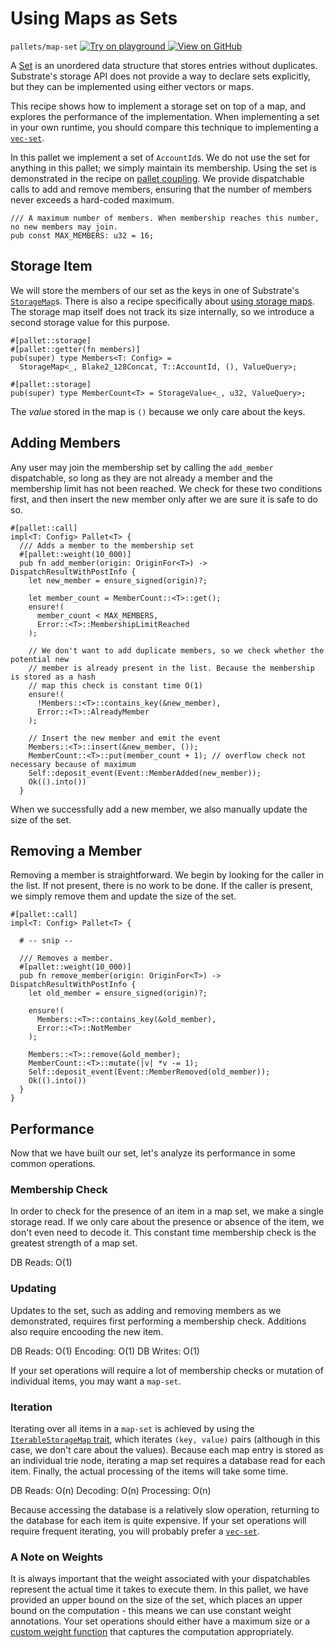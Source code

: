 # Using Maps as Sets

`pallets/map-set`
<a target="_blank" href="https://playground.substrate.dev/?deploy=recipes&files=%2Fhome%2Fsubstrate%2Fworkspace%2Fpallets%2Fmap-set%2Fsrc%2Flib.rs">
	<img src="https://img.shields.io/badge/Playground-Try%20it!-brightgreen?logo=Parity%20Substrate" alt ="Try on playground"/>
</a>
<a target="_blank" href="https://github.com/substrate-developer-hub/recipes/tree/master/pallets/map-set/src/lib.rs">
	<img src="https://img.shields.io/badge/Github-View%20Code-brightgreen?logo=github" alt ="View on GitHub"/>
</a>

A [Set](<https://en.wikipedia.org/wiki/Set_(abstract_data_type)>) is an unordered data structure
that stores entries without duplicates. Substrate's storage API does not provide a way to declare
sets explicitly, but they can be implemented using either vectors or maps.

This recipe shows how to implement a storage set on top of a map, and explores the performance of
the implementation. When implementing a set in your own runtime, you should compare this technique
to implementing a [`vec-set`](./vec-set.md).

In this pallet we implement a set of `AccountId`s. We do not use the set for anything in this
pallet; we simply maintain its membership. Using the set is demonstrated in the recipe on
[pallet coupling](./pallet-coupling.md). We provide dispatchable calls to add and remove members,
ensuring that the number of members never exceeds a hard-coded maximum.

```rust, ignore
/// A maximum number of members. When membership reaches this number, no new members may join.
pub const MAX_MEMBERS: u32 = 16;
```

## Storage Item

We will store the members of our set as the keys in one of Substrate's
[`StorageMap`](https://substrate.dev/rustdocs/latest/frame_support/storage/trait.StorageMap.html)s. There is also
a recipe specifically about [using storage maps](./storage-maps.md). The storage map itself does not
track its size internally, so we introduce a second storage value for this purpose.

```rust, ignore
#[pallet::storage]
#[pallet::getter(fn members)]
pub(super) type Members<T: Config> =
  StorageMap<_, Blake2_128Concat, T::AccountId, (), ValueQuery>;

#[pallet::storage]
pub(super) type MemberCount<T> = StorageValue<_, u32, ValueQuery>;
```

The _value_ stored in the map is `()` because we only care about the keys.

## Adding Members

Any user may join the membership set by calling the `add_member` dispatchable, so long as they are
not already a member and the membership limit has not been reached. We check for these two
conditions first, and then insert the new member only after we are sure it is safe to do so.

```rust, ignore
#[pallet::call]
impl<T: Config> Pallet<T> {
  /// Adds a member to the membership set
  #[pallet::weight(10_000)]
  pub fn add_member(origin: OriginFor<T>) -> DispatchResultWithPostInfo {
    let new_member = ensure_signed(origin)?;

    let member_count = MemberCount::<T>::get();
    ensure!(
      member_count < MAX_MEMBERS,
      Error::<T>::MembershipLimitReached
    );

    // We don't want to add duplicate members, so we check whether the potential new
    // member is already present in the list. Because the membership is stored as a hash
    // map this check is constant time O(1)
    ensure!(
      !Members::<T>::contains_key(&new_member),
      Error::<T>::AlreadyMember
    );

    // Insert the new member and emit the event
    Members::<T>::insert(&new_member, ());
    MemberCount::<T>::put(member_count + 1); // overflow check not necessary because of maximum
    Self::deposit_event(Event::MemberAdded(new_member));
    Ok(().into())
  }
```

When we successfully add a new member, we also manually update the size of the set.

## Removing a Member

Removing a member is straightforward. We begin by looking for the caller in the list. If not
present, there is no work to be done. If the caller is present, we simply remove them and update the
size of the set.

```rust, ignore
#[pallet::call]
impl<T: Config> Pallet<T> {

  # -- snip --

  /// Removes a member.
  #[pallet::weight(10_000)]
  pub fn remove_member(origin: OriginFor<T>) -> DispatchResultWithPostInfo {
    let old_member = ensure_signed(origin)?;

    ensure!(
      Members::<T>::contains_key(&old_member),
      Error::<T>::NotMember
    );

    Members::<T>::remove(&old_member);
    MemberCount::<T>::mutate(|v| *v -= 1);
    Self::deposit_event(Event::MemberRemoved(old_member));
    Ok(().into())
  }
}
```

## Performance

Now that we have built our set, let's analyze its performance in some common operations.

### Membership Check

In order to check for the presence of an item in a map set, we make a single storage read. If we
only care about the presence or absence of the item, we don't even need to decode it. This constant
time membership check is the greatest strength of a map set.

DB Reads: O(1)

### Updating

Updates to the set, such as adding and removing members as we demonstrated, requires first
performing a membership check. Additions also require encooding the new item.

DB Reads: O(1) Encoding: O(1) DB Writes: O(1)

If your set operations will require a lot of membership checks or mutation of individual items, you
may want a `map-set`.

### Iteration

Iterating over all items in a `map-set` is achieved by using the
[`IterableStorageMap` trait](https://substrate.dev/rustdocs/latest/frame_support/storage/trait.IterableStorageMap.html),
which iterates `(key, value)` pairs (although in this case, we don't care about the values). Because
each map entry is stored as an individual trie node, iterating a map set requires a database read
for each item. Finally, the actual processing of the items will take some time.

DB Reads: O(n) Decoding: O(n) Processing: O(n)

Because accessing the database is a relatively slow operation, returning to the database for each
item is quite expensive. If your set operations will require frequent iterating, you will probably
prefer a [`vec-set`](./vec-set.md).

### A Note on Weights

It is always important that the weight associated with your dispatchables represent the actual time
it takes to execute them. In this pallet, we have provided an upper bound on the size of the set,
which places an upper bound on the computation - this means we can use constant weight annotations.
Your set operations should either have a maximum size or a [custom weight function](./weights.md)
that captures the computation appropriately.
